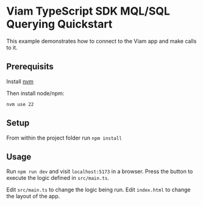 # Viam TypeScript SDK MQL/SQL Querying Quickstart

This example demonstrates how to connect to the Viam app and make calls to it.

## Prerequisits

Install [nvm](https://github.com/nvm-sh/nvm?tab=readme-ov-file#installing-and-updating)

Then install node/npm:

```
nvm use 22
```

## Setup

From within the project folder run `npm install`

## Usage

Run `npm run dev` and visit `localhost:5173` in a browser. Press the button to execute the logic defined in `src/main.ts`.

Edit `src/main.ts` to change the logic being run. Edit `index.html` to change the layout of the app.
